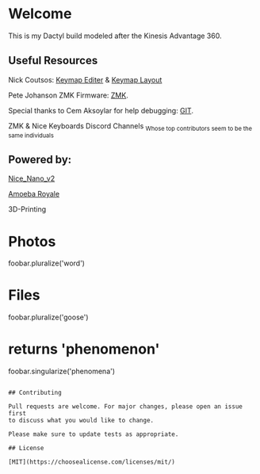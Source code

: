 # Welcome

This is my Dactyl build modeled after the Kinesis Advantage 360.

## Useful Resources

Nick Coutsos: [Keymap Editer](https://nickcoutsos.github.io/keymap-editor/) & [Keymap Layout](https://nickcoutsos.github.io/keymap-layout-tools/)

Pete Johanson ZMK Firmware: [ZMK](https://zmk.dev/).

Special thanks to Cem Aksoylar for help debugging: [GIT](https://github.com/caksoylar).

ZMK & Nice Keyboards Discord Channels <sub>Whose top contributors seem to be the same individuals</sub> 

## Powered by:

[Nice_Nano_v2](https://nicekeyboards.com/nice-nano)

[Amoeba Royale](https://github.com/mtl/keyboard-pcbs/blob/master/amoeba-royale/amoeba-2.0-pinout.png)

3D-Printing



# Photos
foobar.pluralize('word')

# Files
foobar.pluralize('goose')

# returns 'phenomenon'
foobar.singularize('phenomena')
```

## Contributing

Pull requests are welcome. For major changes, please open an issue first
to discuss what you would like to change.

Please make sure to update tests as appropriate.

## License

[MIT](https://choosealicense.com/licenses/mit/)

